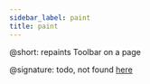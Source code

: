 ```yaml
---
sidebar_label: paint
title: paint
---          
```


@short: repaints Toolbar on a page

@signature: todo, not found [here](https://cdn.dhtmlx.com/suite/pro/edge/types/ts-toolbar/sources/types.d.ts)


